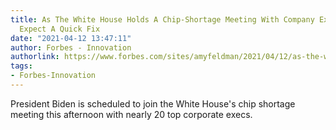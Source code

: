 ```yaml
---
title: As The White House Holds A Chip-Shortage Meeting With Company Execs, Don’t
  Expect A Quick Fix
date: "2021-04-12 13:47:11"
author: Forbes - Innovation
authorlink: https://www.forbes.com/sites/amyfeldman/2021/04/12/as-the-white-house-holds-a-chip-shortage-meeting-with-company-execs-dont-expect-a-quick-fix/
tags:
- Forbes-Innovation
---
```

President Biden is scheduled to join the White House's chip shortage meeting this afternoon with nearly 20 top corporate execs.
